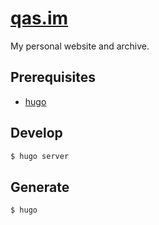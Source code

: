 # [qas.im](https://qas.im/)

My personal website and archive.

## Prerequisites

- [hugo](https://gohugo.io/getting-started/installing/)

## Develop

```bash
$ hugo server
```

## Generate

```bash
$ hugo
```
